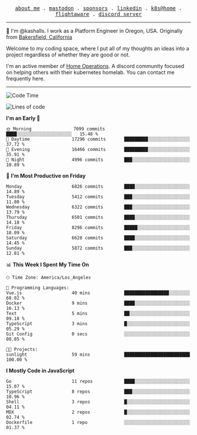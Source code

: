 <p align="center">
  <samp>
    <a href="https://jordanjones.org/">about me</a> .
    <a rel="me" href="https://mastodon.social/@kashall">mastodon</a> .
    <a href="https://github.com/sponsors/kashalls">sponsors</a> .
    <a href="https://linkedin.com/in/jordpjones">linkedin</a> .
    <a href="https://github.com/kashalls/home-cluster">k8s@home</a> .
    <a href="https://flightaware.com/adsb/stats/user/kashalls">flightaware</a> .
    <a href="https://discord.gg/V2WrCfqba9">discord server</a>
  </samp>
</p>

----------------------------------------------------------------

:wave: I'm @kashalls. I work as a Platform Engineer in Oregon, USA. Originally from [Bakersfield, California](https://maps.app.goo.gl/QQMtywTWghpXB6Tu6)

Welcome to my coding space, where I put all of my thoughts an ideas into a project regardless of whether they are good or not.

I'm an active member of [Home Operations](https://discord.gg/home-operations). A discord community focused on helping others with their kubernetes homelab. You can contact me frequently here.

----------------------------------------------------------------
<!--START_SECTION:waka-->
![Code Time](http://img.shields.io/badge/Code%20Time-2%2C443%20hrs%2046%20mins-blue)

![Lines of code](https://img.shields.io/badge/From%20Hello%20World%20I%27ve%20Written-10.6%20million%20lines%20of%20code-blue)

**I'm an Early 🐤** 

```text
🌞 Morning                7099 commits        ████░░░░░░░░░░░░░░░░░░░░░   15.48 % 
🌆 Daytime                17296 commits       █████████░░░░░░░░░░░░░░░░   37.72 % 
🌃 Evening                16466 commits       █████████░░░░░░░░░░░░░░░░   35.91 % 
🌙 Night                  4996 commits        ███░░░░░░░░░░░░░░░░░░░░░░   10.89 % 
```
📅 **I'm Most Productive on Friday** 

```text
Monday                   6826 commits        ████░░░░░░░░░░░░░░░░░░░░░   14.89 % 
Tuesday                  5412 commits        ███░░░░░░░░░░░░░░░░░░░░░░   11.80 % 
Wednesday                6322 commits        ███░░░░░░░░░░░░░░░░░░░░░░   13.79 % 
Thursday                 6501 commits        ████░░░░░░░░░░░░░░░░░░░░░   14.18 % 
Friday                   8296 commits        █████░░░░░░░░░░░░░░░░░░░░   18.09 % 
Saturday                 6628 commits        ████░░░░░░░░░░░░░░░░░░░░░   14.45 % 
Sunday                   5872 commits        ███░░░░░░░░░░░░░░░░░░░░░░   12.81 % 
```


📊 **This Week I Spent My Time On** 

```text
🕑︎ Time Zone: America/Los_Angeles

💬 Programming Languages: 
Vue.js                   40 mins             █████████████████░░░░░░░░   68.02 % 
Docker                   9 mins              ████░░░░░░░░░░░░░░░░░░░░░   16.13 % 
Text                     5 mins              ██░░░░░░░░░░░░░░░░░░░░░░░   09.18 % 
TypeScript               3 mins              █░░░░░░░░░░░░░░░░░░░░░░░░   05.29 % 
Git Config               0 secs              ░░░░░░░░░░░░░░░░░░░░░░░░░   00.85 % 

🐱‍💻 Projects: 
sunlight                 59 mins             █████████████████████████   100.00 % 
```

**I Mostly Code in JavaScript** 

```text
Go                       11 repos            ████░░░░░░░░░░░░░░░░░░░░░   15.07 % 
TypeScript               8 repos             ███░░░░░░░░░░░░░░░░░░░░░░   10.96 % 
Shell                    3 repos             █░░░░░░░░░░░░░░░░░░░░░░░░   04.11 % 
MDX                      2 repos             █░░░░░░░░░░░░░░░░░░░░░░░░   02.74 % 
Dockerfile               1 repo              ░░░░░░░░░░░░░░░░░░░░░░░░░   01.37 % 
```




<!--END_SECTION:waka-->
